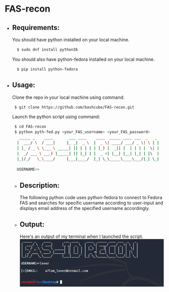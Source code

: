 # FAS-recon
  * ## Requirements:
      You should have python installed on your local machine.
      ```bash
        $ sudo dnf install python36
      ```
      You should also have python-fedora installed on your 
      local machine.
      ```bash
        $ pip install python-fedora
      ```
      
  * ## Usage:
       Clone the repo in your local machine using command:
       ```bash
        $ git clone https://github.com/bashcube/FAS-recon.git
       ```
       Launch the python script using command:
       ```bash
        $ cd FAS-recon
        $ python pyth-fed.py <your_FAS_username> <your_FAS_password>
          _____ _    ____       ___ ____    ____  _____ ____ ___  _   _
         |  ___/ \  / ___|     |_ _|  _ \  |  _ \| ____/ ___/ _ \| \ | |
         | |_ / _ \ \___ \ _____| || | | | | |_) |  _|| |  | | | |  \| |
         |  _/ ___ \ ___) |_____| || |_| | |  _ <| |__| |__| |_| | |\  |
         |_|/_/   \_\____/     |___|____/  |_| \_\_____\____\___/|_| \_|

         USERNAME>>
       ```
       
    * ## Description:
        The following python code uses python-fedora to connect to Fedora FAS
        and searches for specific username according to user-input and displays 
        email address of the specified username accordingly.
        
    * ## Output:
        Here's an output of my terminal when I launched the script.
        ![Output](Screenshot.png)
